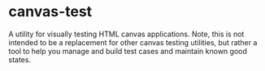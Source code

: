 # canvas-test

A utility for visually testing HTML canvas applications. Note, this is not intended to be a replacement for other canvas testing utilities, but rather a tool to help you manage and build test cases and maintain known good states.
